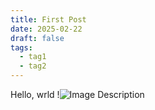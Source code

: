 ```yaml
---
title: First Post
date: 2025-02-22
draft: false
tags:
  - tag1
  - tag2
---
```

Hello, wrld
!![Image Description](/images/Pasted%20image%2020250222204339.png)